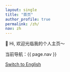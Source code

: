 ```yaml
---
layout: single
title: "首页"
author_profile: true
permalink: /zh/
nav: zh
---
```


👋 Hi, 欢迎光临我的个人主页～

当前导航：{{ page.nav }}

[Switch to English](/)